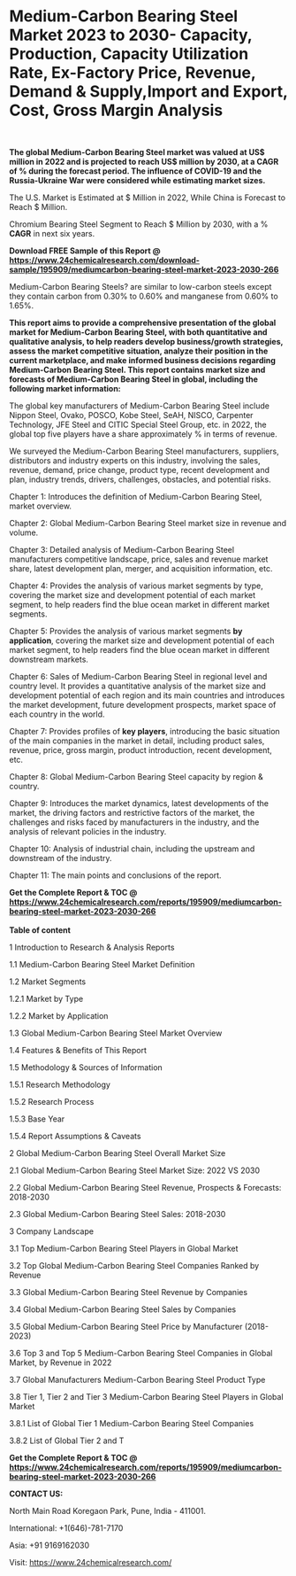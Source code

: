 <h1>Medium-Carbon Bearing Steel Market 2023 to 2030- Capacity, Production, Capacity Utilization Rate, Ex-Factory Price, Revenue, Demand & Supply,Import and Export, Cost, Gross Margin Analysis</h1><br/><p><strong>The global Medium-Carbon Bearing Steel market was valued at US$ million in 2022 and is projected to reach US$ million by 2030, at a <strong>CAGR</strong> of % during the forecast period. The influence of COVID-19 and the Russia-Ukraine War were considered while estimating market sizes.</strong></p><p>The U.S. Market is Estimated at $ Million in 2022, While China is Forecast to Reach $ Million.</p><p>Chromium Bearing Steel Segment to Reach $ Million by 2030, with a % <strong>CAGR</strong> in next six years.</p><div><b>Download FREE Sample of this Report @ <a href="https://www.24chemicalresearch.com/download-sample/195909/mediumcarbon-bearing-steel-market-2023-2030-266">https://www.24chemicalresearch.com/download-sample/195909/mediumcarbon-bearing-steel-market-2023-2030-266</a></b></div><p>Medium-Carbon Bearing Steels? are similar to low-carbon steels except they contain carbon from 0.30% to 0.60% and manganese from 0.60% to 1.65%.</p><p><strong>This report aims to provide a comprehensive presentation of the global market for Medium-Carbon Bearing Steel, with both quantitative and qualitative analysis, to help readers develop business/growth strategies, assess the market competitive situation, analyze their position in the current marketplace, and make informed business decisions regarding Medium-Carbon Bearing Steel. This report contains market size and forecasts of Medium-Carbon Bearing Steel in global, including the following market information:</strong></p><p>The global key manufacturers of Medium-Carbon Bearing Steel include Nippon Steel, Ovako, POSCO, Kobe Steel, SeAH, NISCO, Carpenter Technology, JFE Steel and CITIC Special Steel Group, etc. in 2022, the global top five players have a share approximately % in terms of revenue.</p><p>We surveyed the Medium-Carbon Bearing Steel manufacturers, suppliers, distributors and industry experts on this industry, involving the sales, revenue, demand, price change, product type, recent development and plan, industry trends, drivers, challenges, obstacles, and potential risks.</p><p>Chapter 1: Introduces the definition of Medium-Carbon Bearing Steel, market overview.</p><p>Chapter 2: Global Medium-Carbon Bearing Steel market size in revenue and volume.</p><p>Chapter 3: Detailed analysis of Medium-Carbon Bearing Steel manufacturers competitive landscape, price, sales and revenue market share, latest development plan, merger, and acquisition information, etc.</p><p>Chapter 4: Provides the analysis of various market segments by type, covering the market size and development potential of each market segment, to help readers find the blue ocean market in different market segments.</p><p>Chapter 5: Provides the analysis of various market segments <strong>by application</strong>, covering the market size and development potential of each market segment, to help readers find the blue ocean market in different downstream markets.</p><p>Chapter 6: Sales of Medium-Carbon Bearing Steel in regional level and country level. It provides a quantitative analysis of the market size and development potential of each region and its main countries and introduces the market development, future development prospects, market space of each country in the world.</p><p>Chapter 7: Provides profiles of <strong>key players</strong>, introducing the basic situation of the main companies in the market in detail, including product sales, revenue, price, gross margin, product introduction, recent development, etc.</p><p>Chapter 8: Global Medium-Carbon Bearing Steel capacity by region & country.</p><p>Chapter 9: Introduces the market dynamics, latest developments of the market, the driving factors and restrictive factors of the market, the challenges and risks faced by manufacturers in the industry, and the analysis of relevant policies in the industry.</p><p>Chapter 10: Analysis of industrial chain, including the upstream and downstream of the industry.</p><p>Chapter 11: The main points and conclusions of the report.</p><div><b>Get the Complete Report & TOC @ <a href="https://www.24chemicalresearch.com/reports/195909/mediumcarbon-bearing-steel-market-2023-2030-266">https://www.24chemicalresearch.com/reports/195909/mediumcarbon-bearing-steel-market-2023-2030-266</a></b></div><br><b>Table of content</b><p>1 Introduction to Research & Analysis Reports<br />
 
  1.1 Medium-Carbon Bearing Steel Market Definition<br />
 
  1.2 Market Segments<br />
 
  1.2.1 Market by Type<br />
 
  1.2.2 Market by Application<br />
 
  1.3 Global Medium-Carbon Bearing Steel Market Overview<br />
 
  1.4 Features & Benefits of This Report<br />
 
  1.5 Methodology & Sources of Information<br />
 
  1.5.1 Research Methodology<br />
 
  1.5.2 Research Process<br />
 
  1.5.3 Base Year<br />
 
  1.5.4 Report Assumptions & Caveats<br />
 
 2 Global Medium-Carbon Bearing Steel Overall Market Size<br />
 
  2.1 Global Medium-Carbon Bearing Steel Market Size: 2022 VS 2030<br />
 
  2.2 Global Medium-Carbon Bearing Steel Revenue, Prospects & Forecasts: 2018-2030<br />
 
  2.3 Global Medium-Carbon Bearing Steel Sales: 2018-2030<br />
 
 3 Company Landscape<br />
 
  3.1 Top Medium-Carbon Bearing Steel Players in Global Market<br />
 
  3.2 Top Global Medium-Carbon Bearing Steel Companies Ranked by Revenue<br />
 
  3.3 Global Medium-Carbon Bearing Steel Revenue by Companies<br />
 
  3.4 Global Medium-Carbon Bearing Steel Sales by Companies<br />
 
  3.5 Global Medium-Carbon Bearing Steel Price by Manufacturer (2018-2023)<br />
 
  3.6 Top 3 and Top 5 Medium-Carbon Bearing Steel Companies in Global Market, by Revenue in 2022<br />
 
  3.7 Global Manufacturers Medium-Carbon Bearing Steel Product Type<br />
 
  3.8 Tier 1, Tier 2 and Tier 3 Medium-Carbon Bearing Steel Players in Global Market<br />
 
  3.8.1 List of Global Tier 1 Medium-Carbon Bearing Steel Companies<br />
 
  3.8.2 List of Global Tier 2 and T<br><div><b>Get the Complete Report & TOC @ <a href="https://www.24chemicalresearch.com/reports/195909/mediumcarbon-bearing-steel-market-2023-2030-266">https://www.24chemicalresearch.com/reports/195909/mediumcarbon-bearing-steel-market-2023-2030-266</a></b></div></p>
 
 <b>CONTACT US:</b><br>
 
 North Main Road Koregaon Park, Pune, India - 411001.<br/>
 
 International: +1(646)-781-7170<br/>
 
 Asia: +91 9169162030<br/>
 
 Visit: <a href="https://www.24chemicalresearch.com/">https://www.24chemicalresearch.com/</a>
 
 <br>